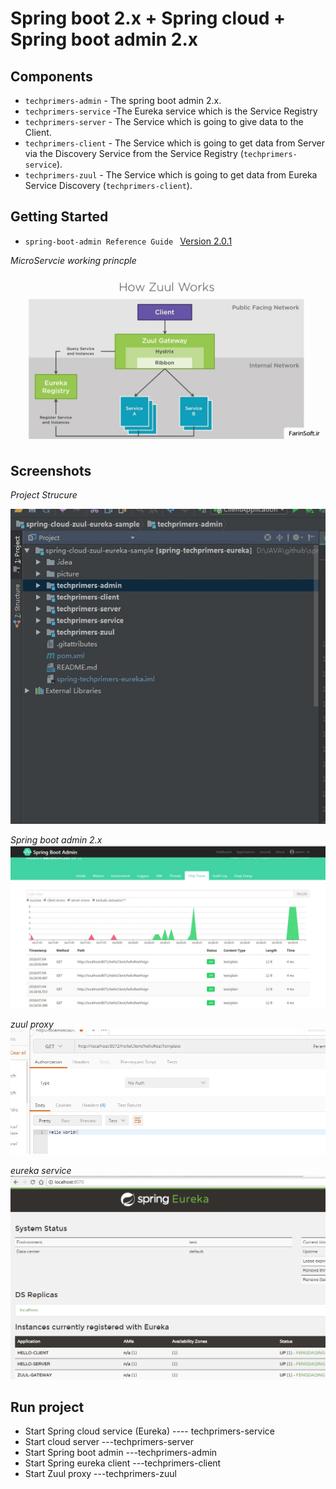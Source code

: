 Spring boot 2.x + Spring cloud + Spring boot admin  2.x 
===============================

## Components
- `techprimers-admin` -  The spring boot admin 2.x.
- `techprimers-service` -The Eureka service which is the Service Registry
- `techprimers-server` - The Service which is going to give data to the Client.
- `techprimers-client` - The Service which is going to get data from Server via the Discovery Service from the Service Registry (`techprimers-service`).
- `techprimers-zuul` - The Service which is going to get data from Eureka Service  Discovery (`techprimers-client`).  


## Getting Started

- `spring-boot-admin Reference Guide `
[Version 2.0.1](http://codecentric.github.io/spring-boot-admin/2.0.1/)



*MicroServcie working princple*
![Screenshot application list](/picture/Java-microservices.jpg)


## Screenshots 


 *Project Strucure*
 
![Screenshot application list](/picture/projectStructure.png)
 
 
*Spring boot admin 2.x*
![Screenshot application list](/picture/metric.png)

 *zuul proxy*
 ![Screenshot application list](/picture/zuulproxy.png)

 
*eureka service*
 ![Screenshot application list](/picture/eureka.png)

 
## Run project 

-  Start Spring cloud service (Eureka) ---- techprimers-service
- Start cloud server  ---techprimers-server
- Start Spring boot admin  ---techprimers-admin
-  Start Spring eureka client  ---techprimers-client
-  Start Zuul proxy  ---techprimers-zuul
